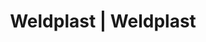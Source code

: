 ---
Link: "file:/Users/vinayakpatel/Downloads/www.weldplast.cz/eshop_products_compare/add/eshop-products-variant46"
product_name: "null"
product_id: "null"
title: "Weldplast | Weldplast"
product_desc: ""
product_specs: ""
product_downloads: ""
href: ""
accessories: ""
similar_products: ""
---